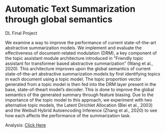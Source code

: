 # Automatic Text Summarization through global semantics

DL Final Project

We examine a way to improve the performance of current state-of-the-art abstractive summarization models. We implement and evaluate the effectiveness of document-related modulation (DRM), a key component of the topic assistant module architecture introduced in ”Friendly topic assistant for transformer based abstractive summarization” (Wang et al., 2020). This architecture improves upon the global semantics of current state-of-the-art abstractive summarization models by first identifying topics in each document using a topic model. The topic proportion vector generated from a topic model is then fed into the DRM layer present in the base, state-of-theart model’s decoder. This is done to improve the global semantics of the generated summary through feature biasing. Due to the importance of the topic model to this approach, we experiment with two alternative topic models, the Latent Dirichlet Allocation (Blei et al., 2003) and the Weibull Hybrid Autoencoding Inference (Zhang et al., 2020) to see how each affects the performance of the summarization task.

Analysis: [Click Here](https://github.com/anhducvu-bot/Automatic-Text-Summarization/blob/main/DL_Final_Project__Copy_.pdf)
